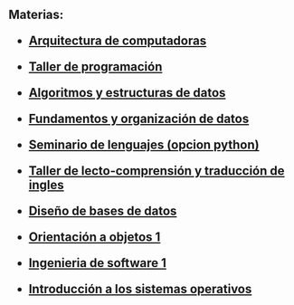 <h2>Materias:
  <ul>
    <li><p><a href="https://github.com/biancaDefelipe/UNLP/tree/main/ARQUITECTURA">Arquitectura de computadoras</a></p>
    <li><p><a href="https://github.com/biancaDefelipe/UNLP/tree/main/TALLER%20DE%20PROGRAMACION">Taller de programación</a></p>
    <li><p><a href="https://github.com/biancaDefelipe/UNLP/tree/main/AyED">Algoritmos y estructuras de datos</a></p>
    <li><p><a href="https://github.com/biancaDefelipe/UNLP/tree/main/FOD">Fundamentos y organización de datos</a></p>
    <li><p><a href="https://github.com/biancaDefelipe/UNLP/tree/main/SEMINARIO%20DE%20LENGUAJES/unlpimage">Seminario de lenguajes (opcion python)</a></p>
    <li><p><a href="https://github.com/biancaDefelipe/UNLP/tree/main/INGLES">Taller de lecto-comprensión y traducción de ingles</a></p>
    <li><p><a href="https://github.com/biancaDefelipe/UNLP/tree/main/DBD">Diseño de bases de datos</a></p>
    <li><p><a href="https://github.com/biancaDefelipe/UNLP/tree/main/OO1">Orientación a objetos 1</a></p>
    <li><p><a href="https://github.com/biancaDefelipe/UNLP/tree/main/IS1">Ingenieria de software 1</a></p>
    <li><p><a href="https://github.com/biancaDefelipe/UNLP/tree/main/ISO">Introducción a los sistemas operativos</a></p>
            
  </ul>
</h2>
